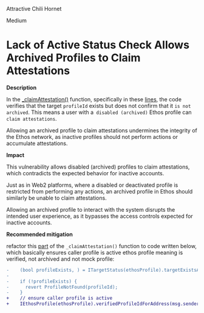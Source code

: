 Attractive Chili Hornet

Medium

# Lack of Active Status Check Allows Archived Profiles to Claim Attestations

**Description**

In the [_claimAttestation()](https://github.com/sherlock-audit/2024-10-ethos-network/blob/db37b9dc2b792e245eb683d8a956bcb7ef2f1a27/ethos/packages/contracts/contracts/EthosAttestation.sol#L262-L328) function, specifically in these [lines](https://github.com/sherlock-audit/2024-10-ethos-network/blob/db37b9dc2b792e245eb683d8a956bcb7ef2f1a27/ethos/packages/contracts/contracts/EthosAttestation.sol#L286-L290), the code verifies that the target `profileId` exists but does not confirm that it `is not archived`. This means a user with a` disabled (archived)` Ethos profile can `claim attestations`.

Allowing an archived profile to claim attestations undermines the integrity of the Ethos network, as inactive profiles should not perform actions or accumulate attestations.

**Impact**

This vulnerability allows disabled (archived) profiles to claim attestations, which contradicts the expected behavior for inactive accounts.

Just as in Web2 platforms, where a disabled or deactivated profile is restricted from performing any actions, an archived profile in Ethos should similarly be unable to claim attestations.

Allowing an archived profile to interact with the system disrupts the intended user experience, as it bypasses the access controls expected for inactive accounts.

**Recommended mitigation**

refactor this [part](https://github.com/sherlock-audit/2024-10-ethos-network/blob/db37b9dc2b792e245eb683d8a956bcb7ef2f1a27/ethos/packages/contracts/contracts/EthosAttestation.sol#L286-L290) of the `_claimAttestation()` function to code written below, which basically ensures caller profile is active ethos profile meaning is verified, not archived and not mock profile:

```diff
-    (bool profileExists, ) = ITargetStatus(ethosProfile).targetExistsAndAllowedForId(profileId);
- 
-    if (!profileExists) {
-      revert ProfileNotFound(profileId);
-    }
+    // ensure caller profile is active
+    IEthosProfile(ethosProfile).verifiedProfileIdForAddress(msg.sender);
```